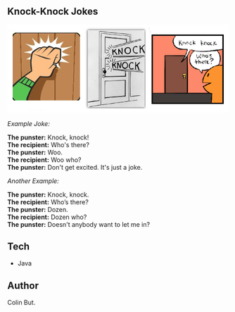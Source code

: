 ## Knock-Knock Jokes

![Image of Knock Knock](src/main/resources/etc/knock-knock.png)

_Example Joke:_

**The punster:** Knock, knock!    
**The recipient:** Who's there?     
**The punster:** Woo.    
**The recipient:** Woo who?    
**The punster:** Don't get excited. It's just a joke.     

_Another Example:_

**The punster:** Knock, knock.    
**The recipient:** Who’s there?    
**The punster:** Dozen.    
**The recipient:** Dozen who?    
**The punster:** Doesn't anybody want to let me in?    

## Tech

- Java

## Author

Colin But.
